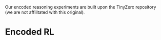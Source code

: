 Our encoded reasoning experiments are built upon the TinyZero repository (we are not affilitated with this original).

# Encoded RL
